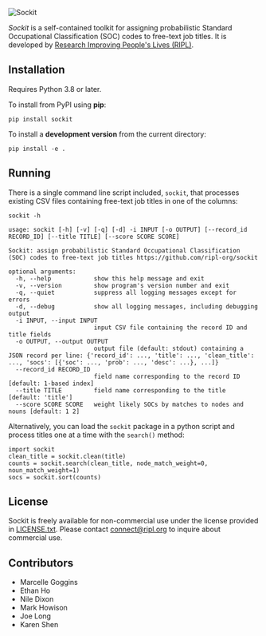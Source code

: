![Sockit](https://github.com/ripl-org/sockit/blob/main/sockit.png)

*Sockit* is a self-contained toolkit for assigning probabilistic Standard Occupational Classification (SOC) codes to free-text job titles. It is developed by [Research Improving People's Lives (RIPL)](https://www.ripl.org).

## Installation

Requires Python 3.8 or later.

To install from PyPI using **pip**:

    pip install sockit

To install a **development version** from the current directory:

    pip install -e .

## Running

There is a single command line script included, `sockit`, that processes existing CSV files containing free-text job titles in one of the columns:

    sockit -h

    usage: sockit [-h] [-v] [-q] [-d] -i INPUT [-o OUTPUT] [--record_id RECORD_ID] [--title TITLE] [--score SCORE SCORE]

    Sockit: assign probabilistic Standard Occupational Classification (SOC) codes to free-text job titles https://github.com/ripl-org/sockit

    optional arguments:
      -h, --help            show this help message and exit
      -v, --version         show program's version number and exit
      -q, --quiet           suppress all logging messages except for errors
      -d, --debug           show all logging messages, including debugging output
      -i INPUT, --input INPUT
                            input CSV file containing the record ID and title fields
      -o OUTPUT, --output OUTPUT
                            output file (default: stdout) containing a JSON record per line: {'record_id': ..., 'title': ..., 'clean_title': ..., 'socs': [{'soc': ..., 'prob': ..., 'desc': ...}, ...]}
      --record_id RECORD_ID
                            field name corresponding to the record ID [default: 1-based index]
      --title TITLE         field name corresponding to the title [default: 'title']
      --score SCORE SCORE   weight likely SOCs by matches to nodes and nouns [default: 1 2]

Alternatively, you can load the `sockit` package in a python script and process titles one at a time with the `search()` method:

    import sockit
    clean_title = sockit.clean(title)
    counts = sockit.search(clean_title, node_match_weight=0, noun_match_weight=1)
    socs = sockit.sort(counts)

## License

Sockit is freely available for non-commercial use under the license provided in [LICENSE.txt](https://github.com/ripl-org/sockit/blob/main/LICENSE.txt).
Please contact [connect@ripl.org](mailto:connect@ripl.org) to inquire about commercial use.

## Contributors

* Marcelle Goggins
* Ethan Ho
* Nile Dixon
* Mark Howison
* Joe Long
* Karen Shen
